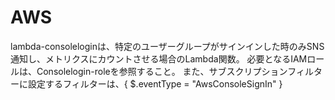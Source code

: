# AWS

lambda-consoleloginは、特定のユーザーグループがサインインした時のみSNS通知し、メトリクスにカウントさせる場合のLambda関数。
必要となるIAMロールは、Consolelogin-roleを参照すること。
また、サブスクリプションフィルターに設定するフィルターは、{ $.eventType = "AwsConsoleSignIn" }
